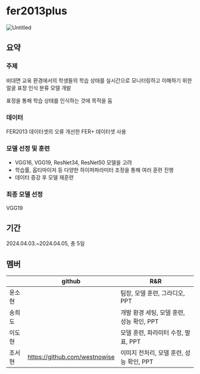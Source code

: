 # fer2013plus
![Untitled](https://github.com/westnowise/fer2013plus/assets/98007431/c07aba3a-13de-4c9c-a086-f058884a0aac)

## 요약
### 주제
비대면 교육 환경에서의 학생들의 학습 상태를 실시간으로 모니터링하고 이해하기 위한 얼굴 표정 인식 분류 모델 개발

표정을 통해 학습 상태를 인식하는 것에 목적을 둠

### 데이터 
FER2013 데이터셋의 오류 개선한 FER+ 데이터셋 사용

### 모델 선정 및 훈련
- VGG16, VGG19, ResNet34, ResNet50 모델을 고려
- 학습률, 옵티마이저 등 다양한 하이퍼파라미터 조정을 통해 여러 훈련 진행
- 데이터 증강 후 모델 재훈련

### 최종 모델 선정
VGG19



## 기간
2024.04.03.~2024.04.05, 총 5일


## 멤버 
|               | github                             | R&R |
| ------------- | ---------------------------------- | -------|
| 윤소현 |    | 팀장, 모델 훈련, 그라디오, PPT  |
| 송희도      | |     개발 환경 세팅, 모델 훈련, 성능 확인, PPT   |
| 이도현  |    |모델 훈련, 파라미터 수정, 발표, PPT|
| 조서현      |   https://github.com/westnowise      |이미지 전처리, 모델 훈련, 성능 확인, PPT|
